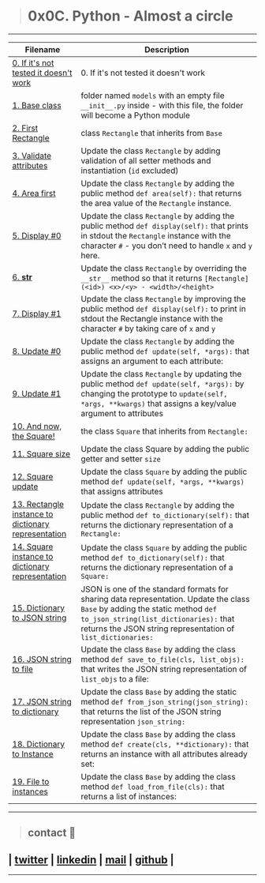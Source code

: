 > # 0x0C. Python - Almost a circle

---
| **Filename** | **Description** |
|---|---|
| [0. If it's not tested it doesn't work](./tests/tests.txt) | 0. If it's not tested it doesn't work  |
| [1. Base class](./models/base.py) | folder named `models` with an empty file `__init__.py` inside - with this file, the folder will become a Python module  |
| [2. First Rectangle](./models/rectangle.py) |  class `Rectangle` that inherits from `Base`  |
| [3. Validate attributes](./models/rectangle.py) | Update the class `Rectangle` by adding validation of all setter methods and instantiation (`id` excluded)  |
| [4. Area first](./models/rectangle.py) | Update the class `Rectangle` by adding the public method `def area(self):` that returns the area value of the `Rectangle` instance.  |
| [5. Display #0](./models/rectangle.py) | Update the class `Rectangle` by adding the public method `def display(self):` that prints in stdout the `Rectangle` instance with the character `#` - you don’t need to handle `x` and `y` here.  |
| [6. __str__ ](./models/rectangle.py) | Update the class `Rectangle` by overriding the `__str__` method so that it returns `[Rectangle] (<id>) <x>/<y> - <width>/<height>`  |
| [7. Display #1](./models/rectangle.py) | Update the class `Rectangle` by improving the public method `def display(self):` to print in stdout the Rectangle instance with the character `#` by taking care of `x` and `y`  |
| [8. Update #0](./models/rectangle.py) | Update the class `Rectangle` by adding the public method `def update(self, *args):` that assigns an argument to each attribute:  |
| [9. Update #1](./models/rectangle.py) | Update the class `Rectangle` by updating the public method `def update(self, *args):` by changing the prototype to `update(self, *args, **kwargs)` that assigns a key/value argument to attributes  |
| [10. And now, the Square! ](./models/square.py) | the class `Square` that inherits from `Rectangle:` |
| [11. Square size](./models/square.py) | Update the class Square by adding the public getter and setter `size`  |
| [12. Square update](./models/square.py) | Update the class `Square` by adding the public method `def update(self, *args, **kwargs)` that assigns attributes  |
| [13. Rectangle instance to dictionary representation ](./models/rectangle.py) | Update the class `Rectangle` by adding the public method `def to_dictionary(self):` that returns the dictionary representation of a `Rectangle:`  |
| [14. Square instance to dictionary representation](./models/square.py) | Update the class `Square` by adding the public method `def to_dictionary(self):` that returns the dictionary representation of a `Square:`  |
| [15. Dictionary to JSON string](./models/base.py) | JSON is one of the standard formats for sharing data representation. Update the class `Base` by adding the static method `def to_json_string(list_dictionaries):` that returns the JSON string representation of `list_dictionaries:`  |
| [16. JSON string to file](./models/base.py) | Update the class `Base` by adding the class method `def save_to_file(cls, list_objs):` that writes the JSON string representation of `list_objs` to a file:  |
| [17. JSON string to dictionary](./models/base.py) | Update the class `Base` by adding the static method `def from_json_string(json_string):` that returns the list of the JSON string representation `json_string:`  |
| [18. Dictionary to Instance](./models/base.py) | Update the class `Base` by adding the class method `def create(cls, **dictionary):` that returns an instance with all attributes already set:  |
| [19. File to instances](./models/base.py) | Update the class `Base` by adding the class method `def load_from_file(cls):` that returns a list of instances:  |

---

> ## contact 💬

## | [twitter](https://twitter.com/RICARDO1470) | [linkedin](https://www.linkedin.com/in/ricardo-alfonso-camayo/) | [mail](1466@holbertonschool.com) | [github](https://github.com/ricardo1470/README/blob/master/README.md) |

---

